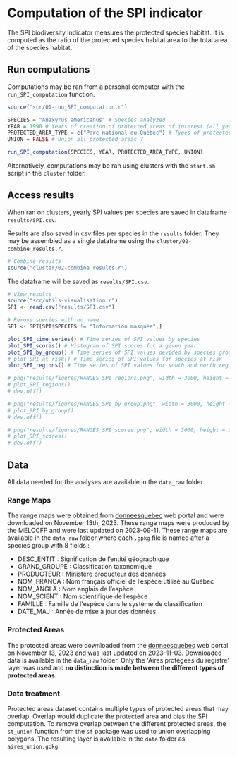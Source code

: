 # Computation of the SPI indicator

The SPI biodiversity indicator measures the protected species habitat. It is computed as the ratio of the protected species habitat area to the total area of the species habitat. 


## Run computations

Computations may be ran from a personal computer with the `run_SPI_computation` function.

```r
source("scr/01-run_SPI_computation.r")

SPECIES = "Anaxyrus americanus" # Species analyzed
YEAR = 1990 # Years of creation of protected areas of interest (all years before this year will also be considered)
PROTECTED_AREA_TYPE = c("Parc national du Québec") # Types of protected areas to consider (unique(aires_prot$DESIG_GR))
UNION = FALSE # Union all protected areas ?

run_SPI_computation(SPECIES, YEAR, PROTECTED_AREA_TYPE, UNION)
```

Alternatively, computations may be ran using clusters with the `start.sh` script in the `cluster` folder.


## Access results

When ran on clusters, yearly SPI values per species are saved in dataframe `results/SPI.csv`.

Results are also saved in csv files per species in the `results` folder. They may be assembled as a single dataframe using the `cluster/02-combine_results.r`.

```r
# Combine results
source("cluster/02-combine_results.r")
```

The dataframe will be saved as `results/SPI.csv`.

```r
# View results
source("scr/utils-visualisation.r")
SPI <- read.csv("results/SPI.csv")

# Remove species with no name
SPI <- SPI[SPI$SPECIES != "Information masquée",]

plot_SPI_time_series() # Time series of SPI values by species
plot_SPI_scores() # Histogram of SPI scores for a given year
plot_SPI_by_group() # Time series of SPI values devided by species groups
# plot_SPI_at_risk() # Time series of SPI values for species at risk
plot_SPI_regions() # Time series of SPI values for south and north regions

# png("results/figures/RANGES_SPI_regions.png", width = 3000, height = 2000, res = 300, bg = "transparent")
# plot_SPI_regions()
# dev.off()

# png("results/figures/RANGES_SPI_by_group.png", width = 3000, height = 2000, res = 300, bg = "transparent")
# plot_SPI_by_group()
# dev.off()

# png("results/figures/RANGES_SPI_scores.png", width = 3000, height = 2000, res = 300, bg = "transparent")
# plot_SPI_scores()
# dev.off()
```

## Data

All data needed for the analyses are available in the `data_raw` folder.

### Range Maps

The range maps were obtained from [donneesquebec](https://www.donneesquebec.ca/recherche/dataset/aires-de-repartition-faune) web portal and were downloaded on November 13th, 2023. These range maps were produced by the MELCCFP and were last updated on 2023-09-11. These range maps are available in the `data_raw` folder where each `.gpkg` file is named after a species group with 8 fields :

- DESC_ENTIT : Signification de l’entité géographique
- GRAND_GROUPE : Classification taxonomique
- PRODUCTEUR : Ministère producteur des données
- NOM_FRANCA : Nom français officiel de l’espèce utilisé au Québec
- NOM_ANGLA : Nom anglais de l’espèce
- NOM_SCIENT : Nom scientifique de l’espèce
- FAMILLE : Famille de l'espèce dans le système de classification
- DATE_MAJ : Année de mise à jour des données

### Protected Areas

The protected areas were downloaded from the [donneesquebec](https://www.donneesquebec.ca/recherche/dataset/aires-protegees-au-quebec) web portal on November 13, 2023 and was last updated on 2023-11-03. Downloaded data is available in the `data_raw` folder. Only the 'Aires protégées du registre' layer was used and **no distinction is made between the different types of protected areas**.

### Data treatment

Protected areas dataset contains multiple types of protected areas that may overlap. Overlap would duplicate the protected area and bias the SPI computation. To remove overlap between the different protected areas, the `st_union` function from the `sf` package was used to union overlapping polygons. The resulting layer is available in the `data` folder as `aires_union.gpkg`.
